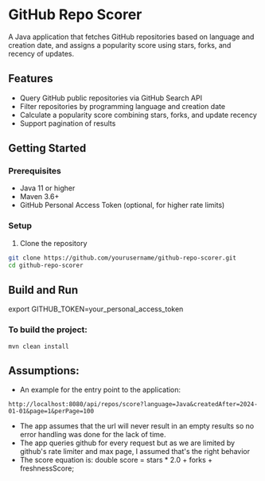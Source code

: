 # GitHub Repo Scorer

A Java application that fetches GitHub repositories based on language and creation date, and assigns a popularity score using stars, forks, and recency of updates.

## Features

- Query GitHub public repositories via GitHub Search API
- Filter repositories by programming language and creation date
- Calculate a popularity score combining stars, forks, and update recency
- Support pagination of results

## Getting Started

### Prerequisites

- Java 11 or higher
- Maven 3.6+
- GitHub Personal Access Token (optional, for higher rate limits)

### Setup

1. Clone the repository

```bash
git clone https://github.com/yourusername/github-repo-scorer.git
cd github-repo-scorer
```
## Build and Run
export GITHUB_TOKEN=your_personal_access_token

### To build the project:
```
mvn clean install
```

## Assumptions:
- An example for the entry point to the application: 
```
http://localhost:8080/api/repos/score?language=Java&createdAfter=2024-01-01&page=1&perPage=100
```
- The app assumes that the url will never result in an empty results so no error handling was done for the lack of time.
- The app queries github for every request but as we are limited by github's rate limiter and max page, I assumed that's the right behavior
- The score equation is: double score = stars * 2.0 + forks + freshnessScore;